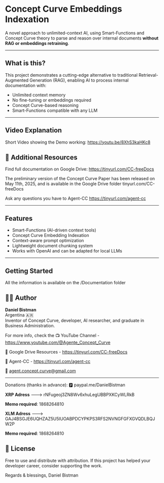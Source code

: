 
# Concept Curve Embeddings Indexation

A novel approach to unlimited-context AI, using Smart-Functions and Concept Curve theory to parse and reason over internal documents **without RAG or embeddings retraining**.

---

##  What is this?

This project demonstrates a cutting-edge alternative to traditional Retrieval-Augmented Generation (RAG), enabling AI to process internal documentation with:

-  Unlimited context memory
-  No fine-tuning or embeddings required
-  Concept Curve-based reasoning
-  Smart-Functions compatible with any LLM

---

## Video Explanation

Short Video showing the Demo working: https://youtu.be/8XhS3kaHKc8



## 📂 Additional Resources

Find full documentation on Google Drive: https://tinyurl.com/CC-freeDocs

The preliminary version of the Concept Curve Paper has been released on May 11th, 2025, and is available in the Google Drive folder tinyurl.com/CC-freeDocs

Ask any questions you have to Agent-CC
https://tinyurl.com/agent-cc

---

##  Features

- Smart-Functions (AI-driven context tools)
- Concept Curve Embedding Indexation
- Context-aware prompt optimization
- Lightweight document chunking system
- Works with OpenAI and can be adapted for local LLMs

---

##  Getting Started
All the information is available on the /Documentation folder

## 🧑‍💻 Author

**Daniel Bistman**  
Argentina 🇦🇷  
Inventor of Concept Curve, developer, AI researcher, and graduate in Business Administration.

For more info, check the
📺 YouTube Channel - https://www.youtube.com/@Agente_Concept_Curve

📁 Google Drive Resources - https://tinyurl.com/CC-freeDocs

💬 Agent-CC - https://tinyurl.com/agent-cc

📧 agent.concept.curve@gmail.com



---
Donations (thanks in advance): 🅿️ paypal.me/DanielBistman

**XRP Adress** --->   rNFugeoj3ZN8Wv6xhuLegUBBPXKCyWLRkB

**Memo required**:    1868264810

**XLM Adress** --->   GAJ4BSGJE6UQHZAZ5U5IUOABPDCYPKPS3RFS2NVNGFGFXGVQDLBQJW2P

**Memo required**:    1868264810


## 📜 License
Free to use and distribute with attribution.
If this project has helped your developer career, consider supporting the work.


Regards & blessings,
Daniel Bistman
